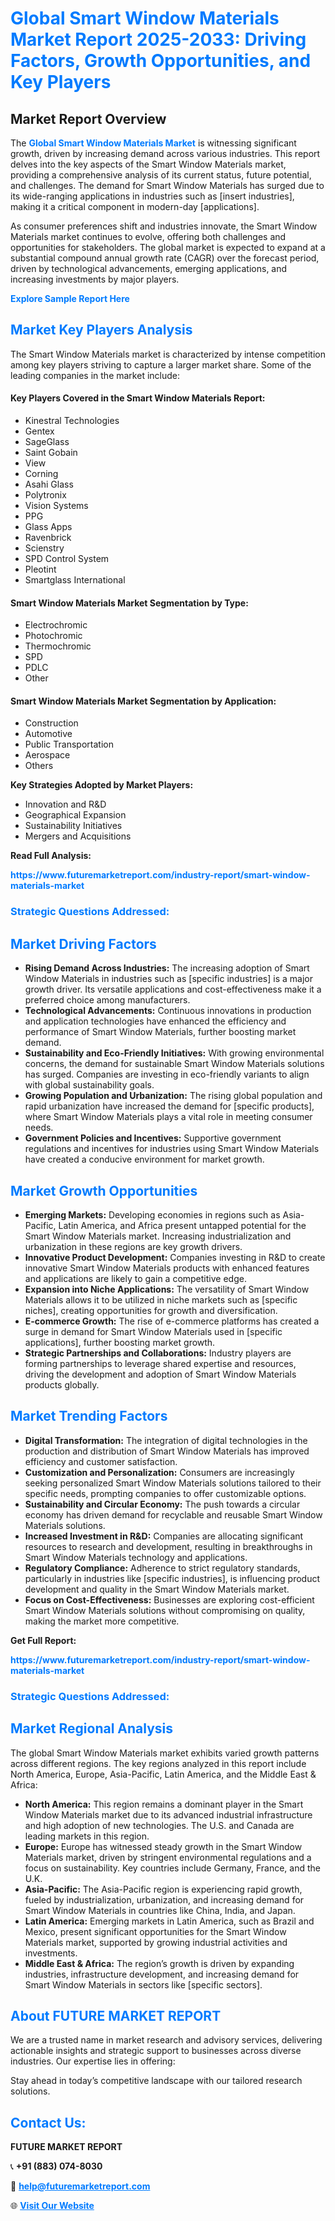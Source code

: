 <h1 style="color: #007BFF;">Global Smart Window Materials Market Report 2025-2033: Driving Factors, Growth Opportunities, and Key Players</h1>

<section id="overview">
<h2>Market Report Overview</h2>
<p>The <a href="https://www.futuremarketreport.com/industry-report/smart-window-materials-market" style="color: #007BFF; text-decoration: none;"><strong>Global Smart Window Materials Market</strong></a> is witnessing significant growth, driven by increasing demand across various industries. This report delves into the key aspects of the Smart Window Materials market, providing a comprehensive analysis of its current status, future potential, and challenges. The demand for Smart Window Materials has surged due to its wide-ranging applications in industries such as [insert industries], making it a critical component in modern-day [applications].</p>
<p>As consumer preferences shift and industries innovate, the Smart Window Materials market continues to evolve, offering both challenges and opportunities for stakeholders. The global market is expected to expand at a substantial compound annual growth rate (CAGR) over the forecast period, driven by technological advancements, emerging applications, and increasing investments by major players.</p>
</section>

<section id="overview">
<p><a href="https://www.futuremarketreport.com/request-sample/reportId=91434" style="color: #007BFF; text-decoration: none;"><strong>Explore Sample Report Here</strong></a></p>
</section>

<section id="key-players">
<h2 style="color: #007BFF;">Market Key Players Analysis</h2>
<p>The Smart Window Materials market is characterized by intense competition among key players striving to capture a larger market share. Some of the leading companies in the market include:</p>
<h4>Key Players Covered in the Smart Window Materials Report:</h4>
<ul><li>Kinestral Technologies</li><li>Gentex</li><li>SageGlass</li><li>Saint Gobain</li><li>View</li><li>Corning</li><li>Asahi Glass</li><li>Polytronix</li><li>Vision Systems</li><li>PPG</li><li>Glass Apps</li><li>Ravenbrick</li><li>Scienstry</li><li>SPD Control System</li><li>Pleotint</li><li>Smartglass International</li></ul>
<h4>Smart Window Materials Market Segmentation by Type:</h4>
<ul><li>Electrochromic</li><li>Photochromic</li><li>Thermochromic</li><li>SPD</li><li>PDLC</li><li>Other</li></ul>

<h4>Smart Window Materials Market Segmentation by Application:</h4>
<ul><li>Construction</li><li>Automotive</li><li>Public Transportation</li><li>Aerospace</li><li>Others</li></ul>
<p><strong>Key Strategies Adopted by Market Players:</strong></p>
<ul>
<li>Innovation and R&D</li>
<li>Geographical Expansion</li>
<li>Sustainability Initiatives</li>
<li>Mergers and Acquisitions</li>
</ul>
</section>

<section>
<p><strong>Read Full Analysis: </strong></p><a href="https://www.futuremarketreport.com/industry-report/smart-window-materials-market" style="color: #007BFF; text-decoration: none;"><strong>https://www.futuremarketreport.com/industry-report/smart-window-materials-market</strong></a>
<h3 style="color: #007BFF;">Strategic Questions Addressed:</h3>
</section>

<section id="driving-factors">
<h2 style="color: #007BFF;">Market Driving Factors</h2>
<ul>
<li><strong>Rising Demand Across Industries:</strong> The increasing adoption of Smart Window Materials in industries such as [specific industries] is a major growth driver. Its versatile applications and cost-effectiveness make it a preferred choice among manufacturers.</li>
<li><strong>Technological Advancements:</strong> Continuous innovations in production and application technologies have enhanced the efficiency and performance of Smart Window Materials, further boosting market demand.</li>
<li><strong>Sustainability and Eco-Friendly Initiatives:</strong> With growing environmental concerns, the demand for sustainable Smart Window Materials solutions has surged. Companies are investing in eco-friendly variants to align with global sustainability goals.</li>
<li><strong>Growing Population and Urbanization:</strong> The rising global population and rapid urbanization have increased the demand for [specific products], where Smart Window Materials plays a vital role in meeting consumer needs.</li>
<li><strong>Government Policies and Incentives:</strong> Supportive government regulations and incentives for industries using Smart Window Materials have created a conducive environment for market growth.</li>
</ul>
</section>

<section id="growth-opportunities">
<h2 style="color: #007BFF;">Market Growth Opportunities</h2>
<ul>
<li><strong>Emerging Markets:</strong> Developing economies in regions such as Asia-Pacific, Latin America, and Africa present untapped potential for the Smart Window Materials market. Increasing industrialization and urbanization in these regions are key growth drivers.</li>
<li><strong>Innovative Product Development:</strong> Companies investing in R&D to create innovative Smart Window Materials products with enhanced features and applications are likely to gain a competitive edge.</li>
<li><strong>Expansion into Niche Applications:</strong> The versatility of Smart Window Materials allows it to be utilized in niche markets such as [specific niches], creating opportunities for growth and diversification.</li>
<li><strong>E-commerce Growth:</strong> The rise of e-commerce platforms has created a surge in demand for Smart Window Materials used in [specific applications], further boosting market growth.</li>
<li><strong>Strategic Partnerships and Collaborations:</strong> Industry players are forming partnerships to leverage shared expertise and resources, driving the development and adoption of Smart Window Materials products globally.</li>
</ul>
</section>

<section id="trending-factors">
<h2 style="color: #007BFF;">Market Trending Factors</h2>
<ul>
<li><strong>Digital Transformation:</strong> The integration of digital technologies in the production and distribution of Smart Window Materials has improved efficiency and customer satisfaction.</li>
<li><strong>Customization and Personalization:</strong> Consumers are increasingly seeking personalized Smart Window Materials solutions tailored to their specific needs, prompting companies to offer customizable options.</li>
<li><strong>Sustainability and Circular Economy:</strong> The push towards a circular economy has driven demand for recyclable and reusable Smart Window Materials solutions.</li>
<li><strong>Increased Investment in R&D:</strong> Companies are allocating significant resources to research and development, resulting in breakthroughs in Smart Window Materials technology and applications.</li>
<li><strong>Regulatory Compliance:</strong> Adherence to strict regulatory standards, particularly in industries like [specific industries], is influencing product development and quality in the Smart Window Materials market.</li>
<li><strong>Focus on Cost-Effectiveness:</strong> Businesses are exploring cost-efficient Smart Window Materials solutions without compromising on quality, making the market more competitive.</li>
</ul>
</section>

<section>
<p><strong>Get Full Report: </strong></p><a href="https://www.futuremarketreport.com/industry-report/smart-window-materials-market" style="color: #007BFF; text-decoration: none;"><strong>https://www.futuremarketreport.com/industry-report/smart-window-materials-market</strong></a>
<h3 style="color: #007BFF;">Strategic Questions Addressed:</h3>
</section>


<section id="regional-analysis">
<h2 style="color: #007BFF;">Market Regional Analysis</h2>
<p>The global Smart Window Materials market exhibits varied growth patterns across different regions. The key regions analyzed in this report include North America, Europe, Asia-Pacific, Latin America, and the Middle East & Africa:</p>
<ul>
<li><strong>North America:</strong> This region remains a dominant player in the Smart Window Materials market due to its advanced industrial infrastructure and high adoption of new technologies. The U.S. and Canada are leading markets in this region.</li>
<li><strong>Europe:</strong> Europe has witnessed steady growth in the Smart Window Materials market, driven by stringent environmental regulations and a focus on sustainability. Key countries include Germany, France, and the U.K.</li>
<li><strong>Asia-Pacific:</strong> The Asia-Pacific region is experiencing rapid growth, fueled by industrialization, urbanization, and increasing demand for Smart Window Materials in countries like China, India, and Japan.</li>
<li><strong>Latin America:</strong> Emerging markets in Latin America, such as Brazil and Mexico, present significant opportunities for the Smart Window Materials market, supported by growing industrial activities and investments.</li>
<li><strong>Middle East & Africa:</strong> The region’s growth is driven by expanding industries, infrastructure development, and increasing demand for Smart Window Materials in sectors like [specific sectors].</li>
</ul>
</section>

<footer>
<h2 style="color: #007BFF;">About FUTURE MARKET REPORT</h2>
<p>We are a trusted name in market research and advisory services, delivering actionable insights and strategic support to businesses across diverse industries. Our expertise lies in offering:</p>

<p>Stay ahead in today’s competitive landscape with our tailored research solutions.</p>

<h2 style="color: #007BFF;">Contact Us:</h2>
<p><strong>FUTURE MARKET REPORT</strong></p>
<p>📞 <strong>+91 (883) 074-8030</strong></p>
<p>📧 <strong><a href="mailto:help@futuremarketreport.com" style="color: #007BFF;">help@futuremarketreport.com</a></strong></p>
<p>🌐 <strong><a href="https://www.futuremarketreport.com/" style="color: #007BFF;">Visit Our Website</a></strong></p>
</footer>